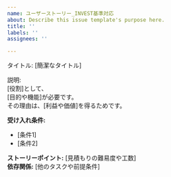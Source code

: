 ```yaml
---
name: ユーザーストーリー_INVEST基準対応
about: Describe this issue template's purpose here.
title: ''
labels: ''
assignees: ''

---
```


タイトル: [簡潔なタイトル]

説明:  
[役割]として、  
[目的や機能]が必要です。  
その理由は、[利益や価値]を得るためです。

**受け入れ条件:**  
- [条件1]  
- [条件2]  

**ストーリーポイント:** [見積もりの難易度や工数]  
**依存関係:** [他のタスクや前提条件]
